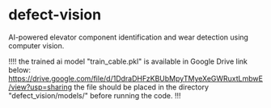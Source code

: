 # defect-vision
AI-powered elevator component identification and wear detection using computer vision.

!!!!
the trained ai model "train_cable.pkl" is available in Google Drive link below:
https://drive.google.com/file/d/1DdraDHFzKBUbMpyTMyeXeGWRuxtLmbwE/view?usp=sharing
the file should be placed in the directory "defect_vision/models/" before running the code.
!!!





